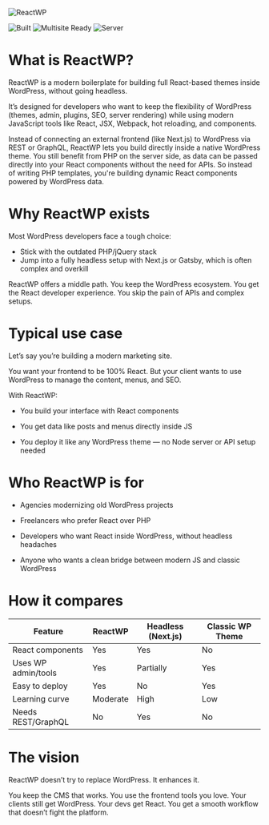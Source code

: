 ![ReactWP](https://reactwp.com/github-image/banner-black.jpg)

![Built](https://img.shields.io/badge/Built-Webpack-blue)
![Multisite Ready](https://img.shields.io/badge/Work%20With%20Multisite-Yes-brightgreen)
![Server](https://img.shields.io/badge/Server-PHP-orange)


# What is ReactWP?

ReactWP is a modern boilerplate for building full React-based themes inside WordPress, without going headless.

It’s designed for developers who want to keep the flexibility of WordPress (themes, admin, plugins, SEO, server rendering) while using modern JavaScript tools like React, JSX, Webpack, hot reloading, and components.

Instead of connecting an external frontend (like Next.js) to WordPress via REST or GraphQL, ReactWP lets you build directly inside a native WordPress theme. You still benefit from PHP on the server side, as data can be passed directly into your React components without the need for APIs. So instead of writing PHP templates, you're building dynamic React components powered by WordPress data.


# Why ReactWP exists

Most WordPress developers face a tough choice:

- Stick with the outdated PHP/jQuery stack
- Jump into a fully headless setup with Next.js or Gatsby, which is often complex and overkill

ReactWP offers a middle path.
You keep the WordPress ecosystem. You get the React developer experience. You skip the pain of APIs and complex setups.


# Typical use case

Let’s say you’re building a modern marketing site.

You want your frontend to be 100% React. But your client wants to use WordPress to manage the content, menus, and SEO.

With ReactWP:

- You build your interface with React components

- You get data like posts and menus directly inside JS

- You deploy it like any WordPress theme — no Node server or API setup needed


# Who ReactWP is for

- Agencies modernizing old WordPress projects

- Freelancers who prefer React over PHP

- Developers who want React inside WordPress, without headless headaches

- Anyone who wants a clean bridge between modern JS and classic WordPress


# How it compares
| Feature             | ReactWP  | Headless (Next.js) | Classic WP Theme |
| ------------------- | -------- | ------------------ | ---------------- |
| React components    | Yes      | Yes                | No               |
| Uses WP admin/tools | Yes      | Partially          | Yes              |
| Easy to deploy      | Yes      | No                 | Yes              |
| Learning curve      | Moderate | High               | Low              |
| Needs REST/GraphQL  | No       | Yes                | No               |


# The vision

ReactWP doesn’t try to replace WordPress. It enhances it.

You keep the CMS that works. You use the frontend tools you love. Your clients still get WordPress. Your devs get React. You get a smooth workflow that doesn’t fight the platform.